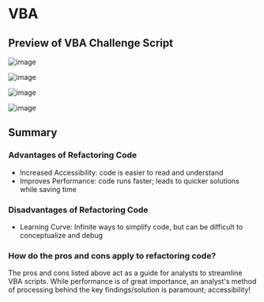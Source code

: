 # VBA

## Preview of VBA Challenge Script

![image](https://user-images.githubusercontent.com/102773052/189790287-8d4407ee-1b64-4ff1-8554-2c063937fef4.png)

![image](https://user-images.githubusercontent.com/102773052/189790324-bb7bca1a-a287-4208-8e99-4d58239e6504.png)

![image](https://user-images.githubusercontent.com/102773052/189790410-f8d934ae-1b88-4497-9c3e-eb864679eeba.png)

![image](https://user-images.githubusercontent.com/102773052/189790430-5ac3b9ef-73cb-4350-a2da-61acd6775838.png)

## Summary

### Advantages of Refactoring Code
 - Increased Accessibility: code is easier to read and understand
 - Improves Performance: code runs faster; leads to quicker solutions while saving time

### Disadvantages of Refactoring Code
 - Learning Curve: Infinite ways to simplify code, but can be difficult to conceptualize and debug
 
### How do the pros and cons apply to refactoring code?
The pros and cons listed above act as a guide for analysts to streamline VBA scripts. While performance is of great importance, an analyst's method of processing behind the key findings/solution is paramount; accessibility!
